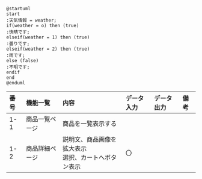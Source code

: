 ```uml
@startuml
start
:天気情報 = weather;
if(weather = o) then (true)
:快晴です;
elseif(weather = 1) then (true)
:曇りです;
elseif(weather = 2) then (true)
:雨です;
else (false)
:不明です;
endif
end
@enduml
```


|番号|機能一覧|内容|データ入力|データ出力|備考|
|:---|:---|:---|:---|:---|:---|
|1-1|商品一覧ページ|商品を一覧表示する||||
|1-2|商品詳細ページ|説明文、商品画像を拡大表示<br>選択、カートへボタン表示|〇|||
